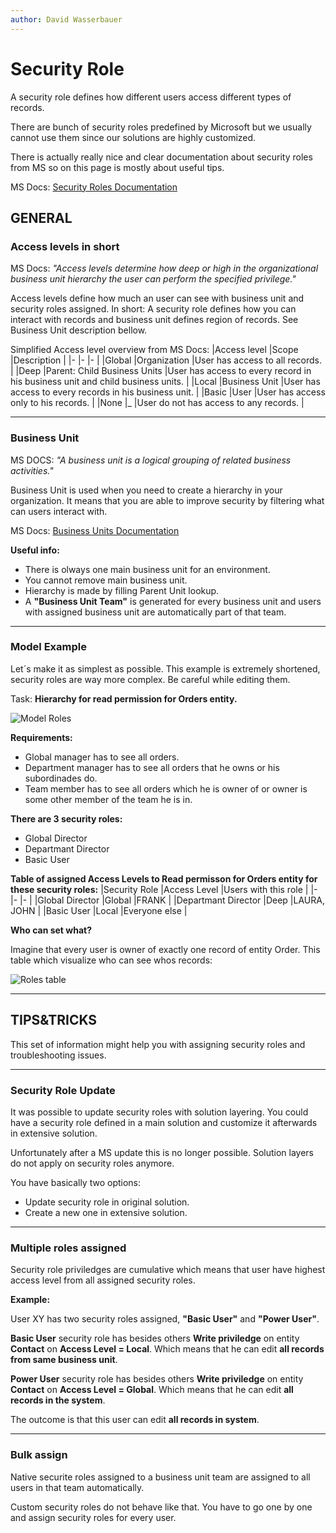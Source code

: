 ```yaml
---
author: David Wasserbauer
---
```


# Security Role
A security role defines how different users access different types of records.

There are bunch of security roles predefined by Microsoft but we usually cannot use them since our solutions are highly customized. 

There is actually really nice and clear documentation about security roles from MS so on this page is mostly about useful tips.

MS Docs: [Security Roles Documentation](https://docs.microsoft.com/en-us/power-platform/admin/security-roles-privileges) 

## GENERAL

### **Access levels in short**
MS Docs: *"Access levels determine how deep or high in the organizational business unit hierarchy the user can perform the specified privilege."*

Access levels define how much an user can see with business unit and security roles assigned. In short: A security role defines how you can interact with records and business unit defines region of records. See Business Unit description bellow.

Simplified Access level overview from MS Docs: 
|Access level	|Scope	|Description	|
|-	|-	|-	|
|Global	|Organization	|User has access to all records.	|
|Deep	|Parent: Child Business Units	|User has access to every record in his business unit and child business units.	|
|Local	|Business Unit	|User has access to every records in his business unit.	|
|Basic	|User	|User has access only to his records.	|
|None	|_	|User do not has access to any records.	|


___

### **Business Unit**
MS DOCS: *"A business unit is a logical grouping of related business activities."*

Business Unit is used when you need to create a hierarchy in your organization. It means that you are able to improve security by filtering what can users interact with.

MS Docs: [Business Units Documentation](https://docs.microsoft.com/en-us/power-platform/admin/create-edit-business-units) 

**Useful info:** 
- There is olways one main business unit for an environment.
- You cannot remove main business unit. 
- Hierarchy is made by filling Parent Unit lookup. 
- A **"Business Unit Team"** is generated for every business unit and users with assigned business unit are automatically part of that team.

___

### **Model Example**

Let´s make it as simplest as possible. This example is extremely shortened, security roles are way more complex. Be careful while editing them.

Task: **Hierarchy for read permission for Orders entity.**

![Model Roles](/.attachments/SecurityRolesExample.png)

**Requirements:**

- Global manager has to see all orders.
- Department manager has to see all orders that he owns or his subordinades do. 
- Team member has to see all orders which he is owner of or owner is some other member of the team he is in.


**There are 3 security roles:** 
- Global Director
- Departmant Director
- Basic User

**Table of assigned Access Levels to Read permisson for Orders entity for these security roles:** 
|Security Role	|Access Level	|Users with this role	|
|-	|-	|-	|
|Global Director	|Global	|FRANK	|
|Departmant Director	|Deep	|LAURA, JOHN	|
|Basic User	|Local	|Everyone else	|

**Who can set what?**

Imagine that every user is owner of exactly one record of entity Order. This table which visualize who can see whos records: 

![Roles table](/.attachments/AccessOverviewExample.png)
___


## TIPS&TRICKS 
This set of information might help you with assigning security roles and troubleshooting issues.
___

 
### **Security Role Update**
It was possible to update security roles with solution layering. You could have a security role defined in a main solution and customize it afterwards in extensive solution.

Unfortunately after a MS update this is no longer possible. Solution layers do not apply on security roles anymore.

You have basically two options: 
- Update security role in original solution.
- Create a new one in extensive solution.
___

### **Multiple roles assigned**
Security role priviledges are cumulative which means that user have highest access level from all assigned security roles.

**Example:**

User XY has two security roles assigned, **"Basic User"** and **"Power User"**. 

**Basic User** security role has besides others **Write priviledge** on entity **Contact** on **Access Level = Local**. Which means that he can edit **all records from same business unit**.

**Power User** security role has besides others **Write priviledge** on entity **Contact** on **Access Level = Global**. Which means that he can edit **all records in the system**.

The outcome is that this user can edit **all records in system**.
___

### Bulk assign
Native securite roles assigned to a business unit team are assigned to all users in that team automatically.

Custom security roles do not behave like that. You have to go one by one and assign security roles for every user.